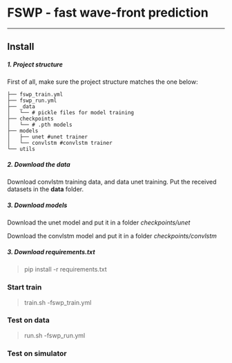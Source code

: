 # FSWP - fast wave-front prediction
____
## Install

##### 1. Project structure
First of all, make sure the project structure matches the one below:

```
├── fswp_train.yml
├── fswp_run.yml
├── _data
│   └── # pickle files for model training
├── checkpoints
│   └── # .pth models 
├── models
│   ├── unet #unet trainer
│   └── convlstm #convlstm trainer
└── utils
```

##### 2. Download the data
Download convlstm training data, and data unet training. Put the received datasets in the **data** folder.

##### 3. Download models
Download the unet model and put it in a folder
*checkpoints/unet*

Download the convlstm model and put it in a folder
*checkpoints/convlstm*

##### 3. Download requirements.txt
> pip install -r requirements.txt

### Start train 

> train.sh -fswp_train.yml
### Test on data

> run.sh -fswp_run.yml
### Test on simulator 
